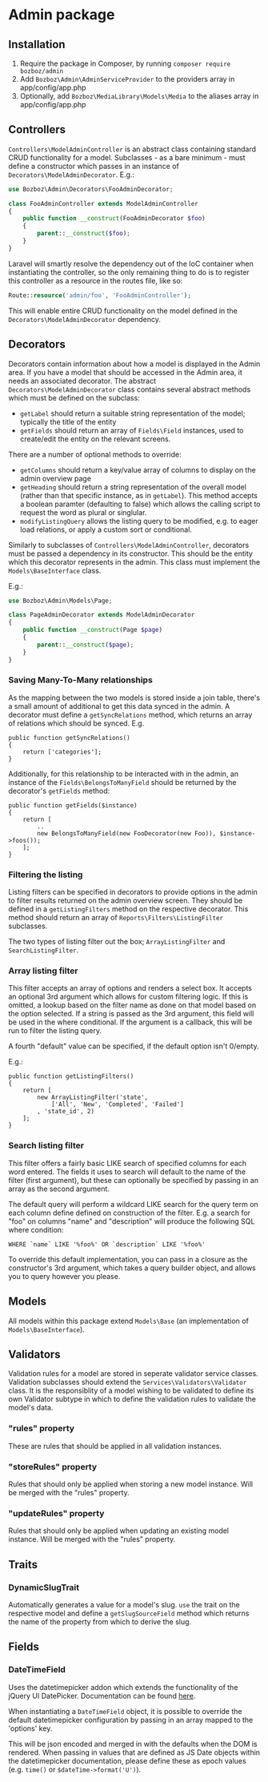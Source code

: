 # Admin package

## Installation

1. Require the package in Composer, by running `composer require bozboz/admin`
2. Add `Bozboz\Admin\AdminServiceProvider` to the providers array in
   app/config/app.php
3. Optionally, add `Bozboz\MediaLibrary\Models\Media` to the aliases array in
   app/config/app.php


## Controllers

`Controllers\ModelAdminController` is an abstract class containing standard CRUD
functionality for a model. Subclasses - as a bare minimum - must define a
constructor which passes in an instance of `Decorators\ModelAdminDecorator`.
E.g.:

```php
use Bozboz\Admin\Decorators\FooAdminDecorator;

class FooAdminController extends ModelAdminController
{
    public function __construct(FooAdminDecorator $foo)
    {
        parent::__construct($foo);
    }
}
```

Laravel will smartly resolve the dependency out of the IoC container when
instantiating the controller, so the only remaining thing to do is to register
this controller as a resource in the routes file, like so:

```php
Route::resource('admin/foo', 'FooAdminController');
```

This will enable entire CRUD functionality on the model defined in the
`Decorators\ModelAdminDecorator` dependency.


## Decorators

Decorators contain information about how a model is displayed in the Admin area.
If you have a model that should be accessed in the Admin area, it needs an
associated decorator. The abstract `Decorators\ModelAdminDecorator` class
contains several abstract methods which must be defined on the subclass:

-   `getLabel` should return a suitable string representation of the model;
    typically the title of the entity
-   `getFields` should return an array of `Fields\Field` instances, used to
    create/edit the entity on the relevant screens.

There are a number of optional methods to override:

-   `getColumns` should return a key/value array of columns to display on the
    admin overview page
-   `getHeading` should return a string representation of the overall model
    (rather than that specific instance, as in `getLabel`). This method
    accepts a boolean paramter (defaulting to false) which allows the calling
    script to request the word as plural or singlular.
-   `modifyListingQuery` allows the listing query to be modified, e.g. to
    eager load relations, or apply a custom sort or conditional.

Similarly to subclasses of `Controllers\ModelAdminController`, decorators must
be passed a dependency in its constructor. This should be the entity which this
decorator represents in the admin. This class must implement the
`Models\BaseInterface` class.

E.g.:

```php
use Bozboz\Admin\Models\Page;

class PageAdminDecorator extends ModelAdminDecorator
{
    public function __construct(Page $page)
    {
        parent::__construct($page);
    }
}
```

### Saving Many-To-Many relationships

As the mapping between the two models is stored inside a join table, there's a
small amount of additional to get this data synced in the admin. A decorator
must define a `getSyncRelations` method, which returns an array of relations
which should be synced. E.g.

```
public function getSyncRelations()
{
    return ['categories'];
}
```

Additionally, for this relationship to be interacted with in the admin, an
instance of the `Fields\BelongsToManyField` should be returned by the
decorator's `getFields` method:

```
public function getFields($instance)
{
    return [
        ..
        new BelongsToManyField(new FooDecorator(new Foo)), $instance->foos());
    ];
}
```

### Filtering the listing

Listing filters can be specified in decorators to provide options in the admin
to filter results returned on the admin overview screen. They should be defined
in a `getListingFilters` method on the respective decorator. This method should
return an array of `Reports\Filters\ListingFilter` subclasses.

The two types of listing filter out the box; `ArrayListingFilter` and
`SearchListingFilter`.

### Array listing filter
This filter accepts an array of options and renders a select box. It accepts an
optional 3rd argument which allows for custom filtering logic. If this is omitted,
a lookup based on the filter name as done on that model based on the option
selected. If a string is passed as the 3rd argument, this field will be used in
the where conditional. If the argument is a callback, this will be run to filter
the listing query.

A fourth "default" value can be specified, if the default option isn't 0/empty.

E.g.:

```
public function getListingFilters()
{
    return [
        new ArrayListingFilter('state',
            ['All', 'New', 'Completed', 'Failed']
        , 'state_id', 2)
    ];
}
```

### Search listing filter
This filter offers a fairly basic LIKE search of specified columns for each word
entered. The fields it uses to search will default to the name of the filter
(first argument), but these can optionally be specified by passing in an array
as the second argument.

The default query will perform a wildcard LIKE search for the query term on each
column define defined on construction of the filter. E.g. a search for "foo" on
columns "name" and "description" will produce the following SQL where condition:

```
WHERE `name` LIKE '%foo%' OR `description` LIKE '%foo%'
```

To override this default implementation, you can pass in a closure as the
constructor's 3rd argument, which takes a query builder object, and allows you
to query however you please.


## Models

All models within this package extend `Models\Base` (an implementation of
`Models\BaseInterface`).


## Validators

Validation rules for a model are stored in seperate validator service classes.
Validation subclasses should extend the `Services\Validators\Validator` class.
It is the responsiblity of a model wishing to be validated to define its own
Validator subtype in which to define the validation rules to validate the
model's data.

### "rules" property

These are rules that should be applied in all validation instances.

### "storeRules" property

Rules that should only be applied when storing a new model instance. Will be
merged with the "rules" property.

### "updateRules" property

Rules that should only be applied when updating an existing model instance.
Will be merged with the "rules" property.


## Traits

### DynamicSlugTrait
Automatically generates a value for a model's slug. `use` the trait on the
respective model and define a `getSlugSourceField` method which returns the name
of the property from which to derive the slug.


## Fields

### DateTimeField

Uses the datetimepicker addon which extends the functionality of the jQuery UI
DatePicker. Documentation can be found
[here](http://trentrichardson.com/examples/timepicker/).

When instantiating a `DateTimeField` object, it is possible to override the
default datetimepicker configuration by passing in an array mapped to the
'options' key.

This will be json encoded and merged in with the defaults when the DOM is
rendered. When passing in values that are defined as JS Date objects within the
datetimepicker documentation, please define these as epoch values (e.g. `time()`
or `$dateTime->format('U')`).
